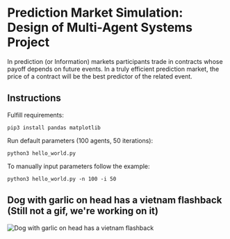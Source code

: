 # Prediction Market Simulation: Design of Multi-Agent Systems Project
In prediction (or Information) markets participants trade in contracts whose payoff depends on future events. In a truly efficient prediction market, the price of a contract will be the best predictor of the related event.

## Instructions
Fulfill requirements:
```
pip3 install pandas matplotlib
```
Run default parameters (100 agents, 50 iterations):
```
python3 hello_world.py
```
To manually input parameters follow the example:
```
python3 hello_world.py -n 100 -i 50
```

## Dog with garlic on head has a vietnam flashback (Still not a gif, we're working on it)
![Dog with garlic on head has a vietnam flashback](https://i.imgur.com/eKTqxXR.png)
